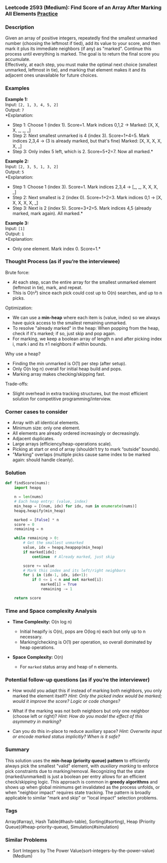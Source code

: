 ### Leetcode 2593 (Medium): Find Score of an Array After Marking All Elements [Practice](https://leetcode.com/problems/find-score-of-an-array-after-marking-all-elements)

### Description  
Given an array of positive integers, repeatedly find the smallest unmarked number (choosing the leftmost if tied), add its value to your score, and then mark it plus its immediate neighbors (if any) as "marked". Continue this process until everything is marked. The goal is to return the final score you accumulate.  
Effectively, at each step, you must make the optimal next choice (smallest unmarked, leftmost in tie), and marking that element makes it and its adjacent ones unavailable for future choices.

### Examples  

**Example 1:**  
Input: `[2, 1, 3, 4, 5, 2]`  
Output: `7`  
*Explanation:  
- Step 1: Choose 1 (index 1). Score=1. Mark indices 0,1,2 → Marked: [X, X, X, _, _, _]  
- Step 2: Next smallest unmarked is 4 (index 3). Score=1+4=5. Mark indices 2,3,4 → (3 is already marked, but that's fine) Marked: [X, X, X, X, X, _]  
- Step 3: Only index 5 left, which is 2. Score=5+2=7. Now all marked.*

**Example 2:**  
Input: `[2, 3, 5, 1, 3, 2]`  
Output: `5`  
*Explanation:  
- Step 1: Choose 1 (index 3). Score=1. Mark indices 2,3,4 → [_, _, X, X, X, _]  
- Step 2: Next smallest is 2 (index 0). Score=1+2=3. Mark indices 0,1 → [X, X, X, X, X, _]  
- Step 3: Next is 2 (index 5). Score=3+2=5. Mark indices 4,5 (already marked, mark again). All marked.*

**Example 3:**  
Input: `[1]`  
Output: `1`  
*Explanation:  
- Only one element. Mark index 0. Score=1.*

### Thought Process (as if you’re the interviewee)  

Brute force:
- At each step, scan the entire array for the smallest unmarked element (leftmost in tie), mark, and repeat.
- This is O(n²) since each pick could cost up to O(n) searches, and up to n picks.

Optimization:
- We can use a **min-heap** where each item is (value, index) so we always have quick access to the smallest remaining unmarked.
- To resolve "already marked" in the heap: When popping from the heap, check if it's marked; if so, just skip and pop again.
- For marking, we keep a boolean array of length n and after picking index i, mark i and its ±1 neighbors if within bounds.

Why use a heap?
- Finding the min unmarked is O(1) per step (after setup).
- Only O(n log n) overall for initial heap build and pops.
- Marking array makes checking/skipping fast.

Trade-offs:
- Slight overhead in extra tracking structures, but the most efficient solution for competitive programming/interview.

### Corner cases to consider  
- Array with all identical elements.
- Minimum size: only one element.
- All elements are already ordered increasingly or decreasingly.
- Adjacent duplicates.
- Large arrays (efficiency/heap-operations scale).
- Picking at start or end of array (shouldn’t try to mark “outside” bounds).
- "Marking" overlaps (multiple picks cause same index to be marked again: should handle cleanly).

### Solution

```python
def findScore(nums):
    import heapq

    n = len(nums)
    # Each heap entry: (value, index)
    min_heap = [(num, idx) for idx, num in enumerate(nums)]
    heapq.heapify(min_heap)

    marked = [False] * n
    score = 0
    remaining = n

    while remaining > 0:
        # Get the smallest unmarked
        value, idx = heapq.heappop(min_heap)
        if marked[idx]:
            continue  # Already marked, just skip

        score += value
        # Mark this index and its left/right neighbors
        for i in (idx-1, idx, idx+1):
            if 0 <= i < n and not marked[i]:
                marked[i] = True
                remaining -= 1

    return score
```

### Time and Space complexity Analysis  

- **Time Complexity:** O(n log n)  
  - Initial heapify is O(n), pops are O(log n) each but only up to n necessary.  
  - Marking/checking is O(1) per operation, so overall dominated by heap operations.

- **Space Complexity:** O(n)  
  - For `marked` status array and heap of n elements.

### Potential follow-up questions (as if you’re the interviewer)  

- How would you adapt this if instead of marking both neighbors, you only marked the element itself?
  *Hint: Only the picked index would be marked; would it improve the score? Logic or code changes?*

- What if the marking was not both neighbors but only one neighbor (choose left or right)?
  *Hint: How do you model the effect of this asymmetry in marking?*

- Can you do this in-place to reduce auxiliary space?
  *Hint: Overwrite input or encode marked status implicitly? When is it safe?*

### Summary
This solution uses the **min-heap (priority queue) pattern** to efficiently always pick the smallest "valid" element, with *auxiliary marking* to enforce pick constraints due to marking/removal. Recognizing that the state (marked/unmarked) is just a boolean per entry allows for an efficient check/skipping logic. This approach is common in **greedy algorithms** and shows up when global minimums get invalidated as the process unfolds, or when "neighbor impact" requires state tracking. The pattern is broadly applicable to similar "mark and skip" or "local impact" selection problems.

### Tags
Array(#array), Hash Table(#hash-table), Sorting(#sorting), Heap (Priority Queue)(#heap-priority-queue), Simulation(#simulation)

### Similar Problems
- Sort Integers by The Power Value(sort-integers-by-the-power-value) (Medium)